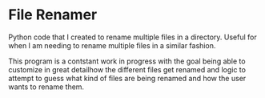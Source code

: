 # File Renamer
Python code that I created to rename multiple files in a directory. Useful for when I am needing to rename multiple files in a similar fashion.

This program is a contstant work in progress with the goal being able to customize in great detailhow the different files get renamed and logic to attempt to guess what kind of files are being renamed and how the user wants to rename them.
